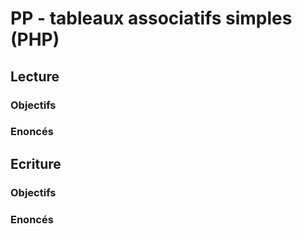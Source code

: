 # PP - tableaux associatifs simples (PHP)

## Lecture

### Objectifs

### Enoncés

## Ecriture

### Objectifs

### Enoncés
